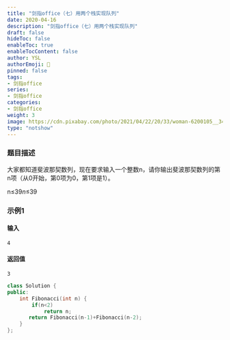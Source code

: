 ```yaml
---
title: "剑指office（七）用两个栈实现队列"
date: 2020-04-16
description: "剑指office（七）用两个栈实现队列"
draft: false
hideToc: false
enableToc: true
enableTocContent: false
author: YSL
authorEmoji: 🎅
pinned: false
tags:
- 剑指office
series:
- 剑指office
categories:
- 剑指office
weight: 3
image: https://cdn.pixabay.com/photo/2021/04/22/20/33/woman-6200105__340.jpg
type: "notshow"
---
```


### 题目描述

大家都知道斐波那契数列，现在要求输入一个整数n，请你输出斐波那契数列的第n项（从0开始，第0项为0，第1项是1）。 

n≤39*n*≤39

### 示例1

#### 输入

```
4
```

#### 返回值

```
3
```

```c++
class Solution {
public:
    int Fibonacci(int n) {
        if(n<2)
            return n;
       return Fibonacci(n-1)+Fibonacci(n-2);
    }
};
```